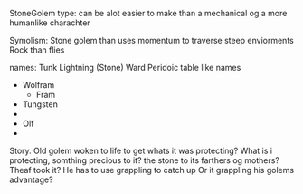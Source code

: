 StoneGolem type:
can be alot easier to make than a mechanical og a more humanlike charachter

Symolism: Stone golem than uses momentum to traverse steep enviorments
	Rock than flies

names: 
Tunk
Lightning
(Stone) Ward
Peridoic table like names 
- Wolfram
	- Fram
- Tungsten
- 
- Olf
- 




Story.
Old golem woken to life to get whats it was protecting? What is i protecting, somthing precious to it? the stone to its farthers og mothers?
	Theaf took it? He has to use grappling to catch up
	Or it grappling his golems advantage?